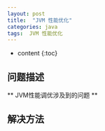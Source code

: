 ```yaml
---
layout: post
title:  "JVM 性能优化"
categories: java
tags:  JVM 性能优化
---
```


* content
{:toc}

## 问题描述

**
JVM性能调优涉及到的问题
**

## 解决方法
